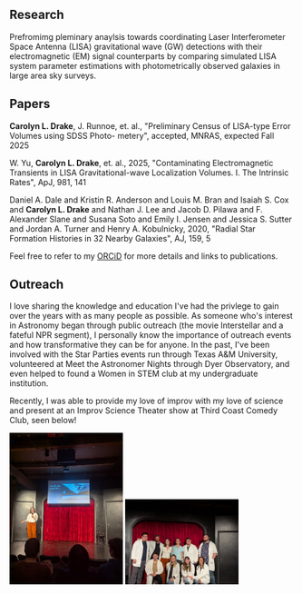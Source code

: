 ## Research

Prefromimg pleminary anaylsis towards coordinating Laser Interferometer Space Antenna (LISA) gravitational wave (GW) detections with their electromagnetic (EM) signal counterparts by comparing simulated LISA system parameter estimations with photometrically observed galaxies in large area sky surveys.

## Papers

<b>Carolyn L. Drake</b>, J. Runnoe, et. al., "Preliminary Census of LISA-type Error Volumes using SDSS Photo-
metery", accepted, MNRAS, expected Fall 2025

W. Yu, <b>Carolyn L. Drake</b>, et. al., 2025, "Contaminating Electromagnetic Transients in LISA Gravitational-wave 
Localization Volumes. I. The Intrinsic Rates", ApJ, 981, 141

Daniel A. Dale and Kristin R. Anderson and Louis M. Bran and Isaiah S. Cox and <b>Carolyn L. Drake</b> and
Nathan J. Lee and Jacob D. Pilawa and F. Alexander Slane and Susana Soto and Emily I. Jensen and Jessica
S. Sutter and Jordan A. Turner and Henry A. Kobulnicky, 2020, "Radial Star Formation Histories in 32 Nearby
Galaxies", AJ, 159, 5

Feel free to refer to my [ORCiD](https://orcid.org/0009-0006-1022-5627) for more details and links to publications.

## Outreach

I love sharing the knowledge and education I've had the privlege to gain over the years with as many people as possible. As someone who's interest in Astronomy began through public outreach (the movie Interstellar and a fateful NPR segment), I personally know the importance of outreach events and how transformative they can be for anyone. In the past, I've been involved with the Star Parties events run through Texas A&M University, volunteered at Meet the Astronomer Nights through Dyer Observatory, and even helped to found a Women in STEM club at my undergraduate institution. 

Recently, I was able to provide my love of improv with my love of science and present at an Improv Science Theater show at Third Coast Comedy Club, seen below!


<p float="left">
  <img src="ist_presenting_photo.jpeg" width="200" />
  <img src="ist_group_photo.jpeg" width="200" /> 
</p>

